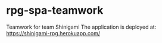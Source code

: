 # rpg-spa-teamwork
Teamwork for team Shinigami
The application is deployed at: https://shinigami-rpg.herokuapp.com/